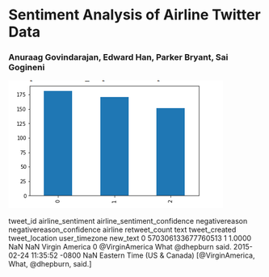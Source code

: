 # Sentiment Analysis of Airline Twitter Data

### Anuraag Govindarajan, Edward Han, Parker Bryant, Sai Gogineni

![Test](Images/sentimentstategraph.png)

tweet_id 	airline_sentiment 	airline_sentiment_confidence 	negativereason 	negativereason_confidence 	airline 	retweet_count 	text 	tweet_created 	tweet_location 	user_timezone 	new_text
0 	570306133677760513 	1 	1.0000 	NaN 	NaN 	Virgin America 	0 	@VirginAmerica What @dhepburn said. 	2015-02-24 11:35:52 -0800 	NaN 	Eastern Time (US & Canada) 	[@VirginAmerica, What, @dhepburn, said.]

